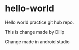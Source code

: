 # hello-world
Hello world practice git hub repo.

This is change made by Dilip

Change made in android studio